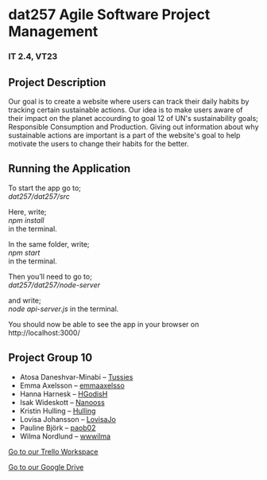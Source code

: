 # dat257 Agile Software Project Management
### IT 2.4, VT23   

## Project Description
Our goal is to create a website where users can track their daily habits by tracking certain sustainable actions. 
Our idea is to make users aware of their impact on the planet accourding to goal 12 of UN's sustainability goals; Responsible Consumption and Production.
Giving out information about why sustainable actions are important is a part of the website's goal to help motivate the users to change their habits for the better.

## Running the Application
To start the app go to;    
_dat257/dat257/src_   

Here, write;    
_npm install_    
in the terminal.   
   
In the same folder, write;    
_npm start_    
in the terminal.   
   
Then you’ll need to go to;    
_dat257/dat257/node-server_    

and write;    
_node api-server.js_ 
in the terminal.   
   
You should now be able to see the app in your browser on http://localhost:3000/

## Project Group 10  
* Atosa Daneshvar-Minabi – [Tussies](https://github.com/Tussies) 
* Emma Axelsson – [emmaaxelsso](https://github.com/emmaaxelsso)
* Hanna Harnesk – [HGodisH](https://github.com/HGodisH)   
* Isak Wideskott – [Nanooss](https://github.com/Nanooss)
* Kristin Hulling – [Hulling](https://github.com/Hulling)   
* Lovisa Johansson – [LovisaJo](https://github.com/LovisaJo)   
* Pauline Björk – [paob02](https://github.com/paob02)       
* Wilma Nordlund – [wwwilma](https://github.com/wwwilma) 

[Go to our Trello Workspace](https://trello.com/invite/b/MILDPngq/ATTI8731d904a73a97d2f1415420018cacc2E4A8EC9D/dat257)

[Go to our Google Drive](https://drive.google.com/drive/folders/1Gat5baFhNQh8Tj235_1AbmDc_X4ZKi3z?usp=sharing)
